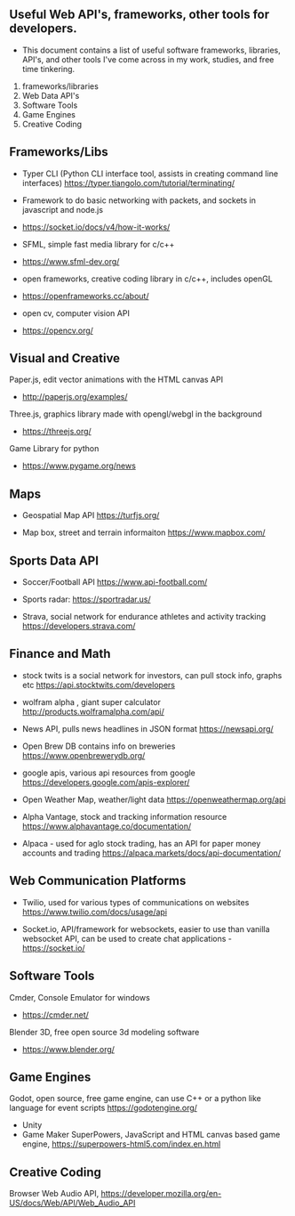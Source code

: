 ## Useful Web API's, frameworks, other tools for developers.

- This document contains a list of useful software frameworks, libraries, API's, and other tools I've come across in my work, studies, and free time tinkering. 

1. frameworks/libraries
2. Web Data API's
3. Software Tools
4. Game Engines
5. Creative Coding 


## Frameworks/Libs

* Typer CLI (Python CLI interface tool, assists in creating command line interfaces)
https://typer.tiangolo.com/tutorial/terminating/

- Framework to do basic networking with packets, and sockets in javascript and node.js
- https://socket.io/docs/v4/how-it-works/

- SFML, simple fast media library for c/c++
- https://www.sfml-dev.org/

- open frameworks, creative coding library in c/c++, includes openGL
- https://openframeworks.cc/about/

- open cv, computer vision API
- https://opencv.org/


## Visual and Creative

Paper.js, edit vector animations with the HTML canvas API
- http://paperjs.org/examples/

Three.js, graphics library made with opengl/webgl in the background
- https://threejs.org/

Game Library for python
- https://www.pygame.org/news

## Maps

- Geospatial Map API
https://turfjs.org/

* Map box, street and terrain informaiton 
https://www.mapbox.com/

## Sports Data API

- Soccer/Football API
https://www.api-football.com/

- Sports radar:
https://sportradar.us/

- Strava, social network for endurance athletes and activity tracking 
https://developers.strava.com/

## Finance and Math

- stock twits is a social network for investors, can pull stock info, graphs etc
https://api.stocktwits.com/developers

- wolfram alpha , giant super calculator
http://products.wolframalpha.com/api/

- News API, pulls news headlines in JSON format 
https://newsapi.org/

- Open Brew DB contains info on breweries 
https://www.openbrewerydb.org/

- google apis, various api resources from google 
https://developers.google.com/apis-explorer/

- Open Weather Map, weather/light data
https://openweathermap.org/api

- Alpha Vantage, stock and tracking information resource 
https://www.alphavantage.co/documentation/

- Alpaca - used for aglo stock trading, has an API for paper money accounts and trading
 https://alpaca.markets/docs/api-documentation/
 
 ## Web Communication Platforms
 
 - Twilio, used for various types of communications on websites 
https://www.twilio.com/docs/usage/api

- Socket.io, API/framework for websockets, easier to use than vanilla websocket API, can be used to create chat applications
-https://socket.io/
 
 
 ## Software Tools
 
 Cmder, Console Emulator for windows
 - https://cmder.net/

Blender 3D, free open source 3d modeling software
- https://www.blender.org/


## Game Engines
Godot, open source, free game engine, can use C++ or a python like language for event scripts
https://godotengine.org/
- Unity
- Game Maker
SuperPowers, JavaScript and HTML canvas based game engine, https://superpowers-html5.com/index.en.html

## Creative Coding
Browser Web Audio API, https://developer.mozilla.org/en-US/docs/Web/API/Web_Audio_API


